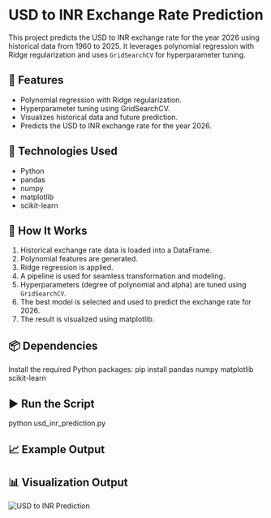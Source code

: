# USD to INR Exchange Rate Prediction

This project predicts the USD to INR exchange rate for the year 2026 using historical data from 1960 to 2025. It leverages polynomial regression with Ridge regularization and uses `GridSearchCV` for hyperparameter tuning.

## 📌 Features

- Polynomial regression with Ridge regularization.
- Hyperparameter tuning using GridSearchCV.
- Visualizes historical data and future prediction.
- Predicts the USD to INR exchange rate for the year 2026.

## 🧠 Technologies Used

- Python
- pandas
- numpy
- matplotlib
- scikit-learn

## 🚀 How It Works

1. Historical exchange rate data is loaded into a DataFrame.
2. Polynomial features are generated.
3. Ridge regression is applied.
4. A pipeline is used for seamless transformation and modeling.
5. Hyperparameters (degree of polynomial and alpha) are tuned using `GridSearchCV`.
6. The best model is selected and used to predict the exchange rate for 2026.
7. The result is visualized using matplotlib.
   
## 📦 Dependencies
Install the required Python packages:
pip install pandas numpy matplotlib scikit-learn

## ▶️ Run the Script
python usd_inr_prediction.py


## 📈 Example Output
## 📊 Visualization Output

![USD to INR Prediction](usd_inr_prediction.png)

